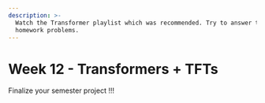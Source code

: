 ```yaml
---
description: >-
  Watch the Transformer playlist which was recommended. Try to answer the
  homework problems.
---
```


# Week 12 - Transformers + TFTs

Finalize your semester project !!!

